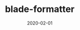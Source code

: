 ---
title: blade-formatter
summary: An opinionated blade template formatter for Laravel
year: 2020
thumbnail: /assets/img/uploads/blade-formatter.png
date: 2020-02-01
categories:
  - PHP
  - Laravel
layout: PortfolioLayout
links:
  github: https://github.com/shufo/blade-formatter
tools:
  - nodejs
  - javascript
  - eslint
  - prettier
slug: blade-formatter
---